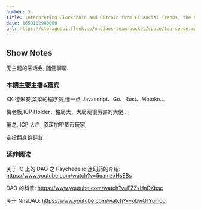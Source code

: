 ```yaml
---
number: 5
title: Interpreting Blockchain and Bitcoin from Financial Trends, the Pattern Opens
date: 1659102988000
url: https://storageapi.fleek.co/nnsdaos-team-bucket/space/tea-space.mp3
---
```


## Show Notes

无主题的茶话会, 随便聊聊.

### 本期主要主播&嘉宾

KK 德米安,菜菜的程序员,懂一点 Javascript、Go、Rust、Motoko...

梅老板,ICP Holder，格局大，大局观很厉害的大佬...

董总, ICP 大户, 资深加密货币玩家.

定投翻身群群友.

### 延伸阅读

关于 IC 上的 DAO 之 Psychedelic 迷幻药的介绍: <https://www.youtube.com/watch?v=5oamzxHsEBs>

DAO 的科普: <https://www.youtube.com/watch?v=FZZxHnDXbsc>

关于 NnsDAO: <https://www.youtube.com/watch?v=obwQ1Yuinoc>
